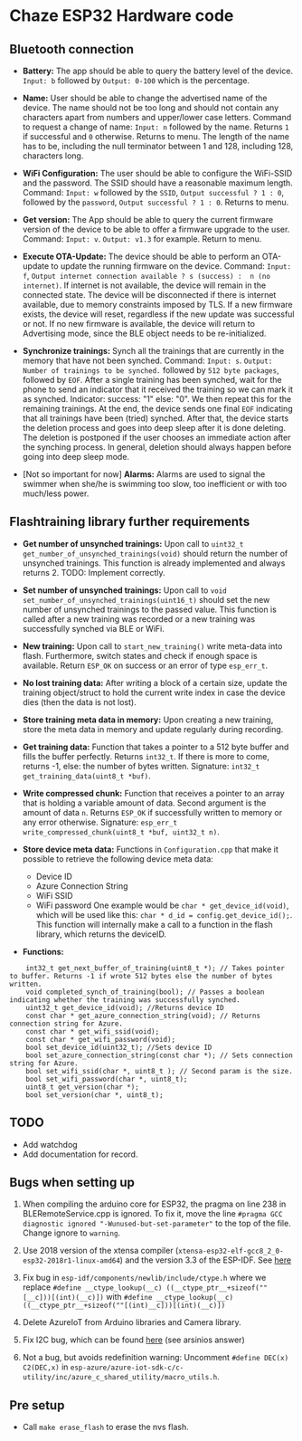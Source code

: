 # Chaze ESP32 Hardware code

## Bluetooth connection

- **Battery:** The app should be able to query the battery level of the device. ```Input: b``` followed by ```Output: 0-100``` which is the percentage.

- **Name:** User should be able to change the advertised name of the device. The name should not be too long and should not contain any characters apart from numbers and upper/lower case letters. Command to request a change of name: ```Input: n``` followed by the name. Returns ```1``` if successful and ```0``` otherwise. Returns to menu. The length of the name has to be, including the
null terminator between 1 and 128, including 128, characters long.

- **WiFi Configuration:** The user should be able to configure the WiFi-SSID and the password. The SSID should have a reasonable maximum length. Command: ```Input: w``` followed by the ```SSID```, ```Output successful ? 1 : 0```, followed by the ```password```, ```Output successful ? 1 : 0```. Returns to menu.

- **Get version:** The App should be able to query the current firmware version of the device to be able to offer a firmware upgrade to the user. Command: ```Input: v```. ```Output: v1.3``` for example. Return to menu.

- **Execute OTA-Update:** The device should be able to perform an OTA-update to update the running firmware on the device. Command: ```Input: f```, ```Output internet connection available ? s (success) :  n (no internet)```. If internet is not available, the device will remain in the connected state. The device will be disconnected if there is internet available, due to memory constraints imposed by TLS. If a new firmware exists, the device will reset, regardless if the new update was successful or not. If no new firmware is available, the device will return to Advertising mode, since the BLE object needs to be re-initialized.

- **Synchronize trainings:** Synch all the trainings that are currently in the memory that have not been synched. Command: ```Input: s```. ```Output: Number of trainings to be synched.``` followed by ```512 byte packages```, followed by ```EOF```. After a single training has been synched, wait for the phone to send an indicator that it received the training so we can mark it as synched. Indicator: success: "1" else: "0". We then repeat this for the remaining trainings. At the end, the device sends one final ```EOF``` indicating that all trainings have been (tried) synched. After that, the device starts the deletion process and goes into deep sleep after it is done deleting. The deletion is postponed if the user chooses an immediate action after the synching process. In general, deletion should always happen before going into deep sleep mode.

- [Not so important for now] **Alarms:** Alarms are used to signal the swimmer when she/he is swimming too slow, too inefficient or with too much/less power.

## Flashtraining library further requirements

- **Get number of unsynched trainings:** Upon call to ```uint32_t get_number_of_unsynched_trainings(void)``` should return the number of unsynched trainings. This function is already implemented and always returns 2. TODO: Implement correctly.

- **Set number of unsynched trainings:** Upon call to ```void set_number_of_unsynched_trainings(uint16_t)``` should set the new number of unsynched trainings to the passed value. This function is called after a new training was recorded or a new training was successfully synched via BLE or WiFi.

- **New training:** Upon call to ```start_new_training()``` write meta-data into flash. Furthermore, switch states and check if enough space is available. Return ```ESP_OK``` on success or an error of type ```esp_err_t```.

- **No lost training data:** After writing a block of a certain size, update the training object/struct to hold the current write index in case the device dies (then the data is not lost).


- **Store training meta data in memory:** Upon creating a new training, store the meta data in memory and update regularly during recording.

- **Get training data:** Function that takes a pointer to a 512 byte buffer and fills the buffer perfectly. Returns ```int32_t```. If there is more to come, returns -1, else: the number of bytes written.  Signature: ```int32_t get_training_data(uint8_t *buf)```.

- **Write compressed chunk:** Function that receives a pointer to an array that is holding a variable amount of data. Second argument is the amount of data ```n```. Returns ```ESP_OK``` if successfully written to memory or any error otherwise. Signature: ```esp_err_t write_compressed_chunk(uint8_t *buf, uint32_t n)```.

- **Store device meta data:** Functions in ```Configuration.cpp``` that make it possible to retrieve the following device meta data:
    - Device ID
    - Azure Connection String
    - WiFi SSID
    - WiFi password
One example would be ```char * get_device_id(void)```, which will be used like this: ```char * d_id = config.get_device_id();```. This function will internally make a call to a function in the flash library, which returns the deviceID.

- **Functions:**
```
    int32_t get_next_buffer_of_training(uint8_t *); // Takes pointer to buffer. Returns -1 if wrote 512 bytes else the number of bytes written.
    void completed_synch_of_training(bool); // Passes a boolean indicating whether the training was successfully synched.
    uint32_t get_device_id(void); //Returns device ID
    const char * get_azure_connection_string(void); // Returns connection string for Azure.
    const char * get_wifi_ssid(void);
    const char * get_wifi_password(void);
    bool set_device_id(uint32_t); //Sets device ID
    bool set_azure_connection_string(const char *); // Sets connection string for Azure.
    bool set_wifi_ssid(char *, uint8_t ); // Second param is the size.
    bool set_wifi_password(char *, uint8_t);
    uint8_t get_version(char *);
    bool set_version(char *, uint8_t);
```

## TODO

- Add watchdog
- Add documentation for record.

## Bugs when setting up

1) When compiling the arduino core for ESP32, the pragma on line 238 in BLERemoteService.cpp is ignored. To fix it, move the line ```#pragma GCC diagnostic ignored "-Wunused-but-set-parameter"``` to the top of the file. Change ignore to ```warning```.

2) Use 2018 version of the xtensa compiler (```xtensa-esp32-elf-gcc8_2_0-esp32-2018r1-linux-amd64```) and the version 3.3 of the ESP-IDF. See [here](https://www.esp32.com/viewtopic.php?t=7400)

3) Fix bug in ```esp-idf/components/newlib/include/ctype.h``` where we replace ```#define __ctype_lookup(__c) ((__ctype_ptr__+sizeof(""[__c]))[(int)(__c)])``` with ```#define __ctype_lookup(__c) ((__ctype_ptr__+sizeof(""[(int)__c]))[(int)(__c)])```

4) Delete AzureIoT from Arduino libraries and Camera library.

5) Fix I2C bug, which can be found [here](https://github.com/espressif/esp-idf/issues/680) (see arsinios answer)

6) Not a bug, but avoids redefinition warning: Uncomment ```#define DEC(x) C2(DEC,x)``` in ```esp-azure/azure-iot-sdk-c/c-utility/inc/azure_c_shared_utility/macro_utils.h```.

## Pre setup

- Call ```make erase_flash``` to erase the nvs flash.